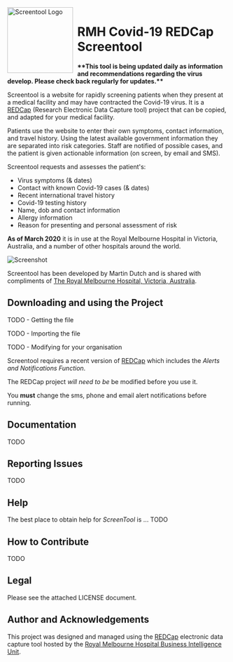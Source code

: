 <img width="150" height="150" align="left" style="float: left; margin: 0 10px 0 0;" alt="Screentool Logo" src="https://user-images.githubusercontent.com/62467480/77226293-519d0700-6bcb-11ea-985d-654e1dbe955f.png?sanitize=true">

# RMH Covid-19 REDCap Screentool

**\*\*This tool is being updated daily as information and recommendations regarding the virus develop. Please check back regularly for updates.\*\***


Screentool is a website for rapidly screening patients when they present at a medical facility and may have contracted the Covid-19 virus. It is a [REDCap](https://projectredcap.org/software/) (Research Electronic Data Capture tool) project that can be copied, and adapted for your medical facility.

Patients use the website to enter their own symptoms, contact information, and travel history. Using the latest available government information they are separated into risk categories. Staff are notified of possible cases, and the patient is given actionable information (on screen, by email and SMS).

Screentool requests and assesses the patient's:

- Virus symptoms (& dates)
- Contact with known Covid-19 cases (& dates)
- Recent international travel history
- Covid-19 testing history
- Name, dob and contact information
- Allergy information
- Reason for presenting and personal assessment of risk

**As of March 2020** it is in use at the Royal Melbourne Hospital in Victoria, Australia, and a number of other hospitals around the world.

![Screenshot](https://user-images.githubusercontent.com/62467480/77226182-6d53dd80-6bca-11ea-8757-e47d094f45f4.png)



Screentool has been developed by Martin Dutch and is shared with compliments of [The Royal Melbourne Hospital, Victoria, Australia](https://www.thermh.org.au/).


## Downloading and using the Project

TODO - Getting the file

TODO - Importing the file

TODO - Modifying for your organisation

Screentool requires a recent version of [REDCap](https://projectredcap.org/software/) which includes the *Alerts and Notifications Function*.

The REDCap project *will need to be* be modified before you use it.

You **must** change the sms, phone and email alert notifications before running.


## Documentation

TODO

## Reporting Issues

TODO

## Help

The best place to obtain help for *ScreenTool* is ... TODO 

## How to Contribute

TODO

## Legal

Please see the attached LICENSE document.

## Author and Acknowledgements

This project was designed and managed using the [REDCap](https://projectredcap.org/software/) electronic data capture tool
hosted by the [Royal Melbourne Hospital Business Intelligence Unit](https://www.thermh.org.au/).
